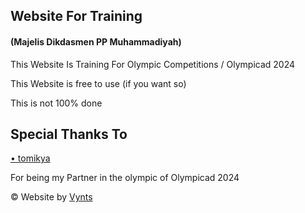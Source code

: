 <h2>Website For Training</h2>
<h4>(Majelis Dikdasmen PP Muhammadiyah)</h4>

This Website Is Training For Olympic Competitions / Olympicad 2024

This Website is free to use (if you want so)
<p font-weight: bold;>This is not 100% done</p>

<h2>Special Thanks To</h2>

<a href="https://github.com/tomikya">• tomikya</a>

For being my Partner in the olympic of Olympicad 2024

&copy; Website by <a href="https://github.com/Vynts">Vynts</a>